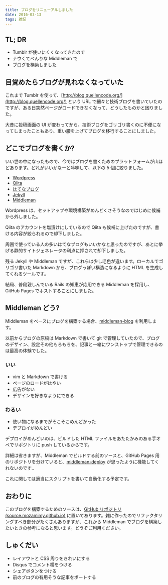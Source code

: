 ```yaml
---
title: ブログをリニューアルしました
date: 2016-03-13
tags: 雑記
---
```


## TL; DR

- Tumblr が使いにくくなってきたので
- ナウくてべんりな Middleman で
- ブログを構築しました

## 目覚めたらブログが見れなくなっていた

これまで Tumblr を使って、[http://blog.quellencode.org/](http://blog.quellencode.org/) という URL で細々と技術ブログを書いていたのですが、ある日突然ページがロードできなくなって、どうしたものかと困りました。

大昔に投稿画面の UI が変わってから、技術ブログをゴリゴリ書くのに不便になってしまったこともあり、重い腰を上げてブログを移行することにしました。

## どこでブログを書くか?

いい世の中になったもので、今ではブログを書くためのプラットフォームが山ほどあります。どれがいいかなーと吟味して、以下の 5 個に絞りました。

- [Wordpress](https://wordpress.com/)
- [Qiita](http://qiita.com/)
- [はてなブログ](http://hatenablog.com/)
- [Jekyll](https://jekyllrb.com/)
- [Middleman](https://middlemanapp.com/)

Wordpress は、セットアップや環境構築がめんどくさそうなのではじめに候補から外しました。

Qiita のアカウントを塩漬けにしているので Qiita も候補に上げたのですが、書ける内容が絞られるので却下しました。

周囲で使っている人の多いはてなブログもいいかなと思ったのですが、あとに挙げる静的サイトジェネレータの利点に押されて却下しました。

残る Jekyll や Middleman ですが、これらは少し毛色が違います。ローカルでゴリゴリ書いた Markdown から、ブログっぽい構造になるように HTML を生成してくれるツールです。

結局、普段親しんでいる Rails の知恵が応用できる Middleman を採用し、GitHub Pages でホストすることにしました。

## Middleman どう?

Middleman をベースにブログを構築する場合、[middleman-blog](https://github.com/middleman/middleman-blog) を利用します。

以前からブログの原稿は Markdown で書いて git で管理していたので、ブログのデザイン、設定その他もろもろを、記事と一緒にワンストップで管理できるのは最高の体験でした。

### いい

- vim と Markdown で書ける
- ページのロードがはやい
- 広告がない
- デザインを好きなようにできる

### わるい

- 使い物になるまでがそこそこめんどかった
- デプロイがめんどい

デプロイがめんどいのは、ビルドした HTML ファイルをあたたかみのある手オペでリポジトリに push しているからです。

詳細は省きますが、Middleman でビルドする前のソースと、GitHub Pages 用のリポジトリを分けていると、[middleman-deploy](https://github.com/middleman-contrib/middleman-deploy) が思ったように機能してくれないのです..

これに関しては適当にスクリプトを書いて自動化する予定です。

## おわりに

このブログを構築するためのソースは、[GitHub リポジトリ (source.mozamimy.github.io)](https://github.com/mozamimy/source.mozamimy.github.io) に置いてあります。雑に作ったのでリファクタリングすべき部分がたくさんありますが、これから Middleman でブログを構築したいときの参考になると思います。どうぞご利用ください。

## しゅくだい

- レイアウトと CSS 周りをきれいにする
- Disqus でコメント欄をつける
- シェアボタンをつける
- 前のブログの有用そうな記事をポートする
